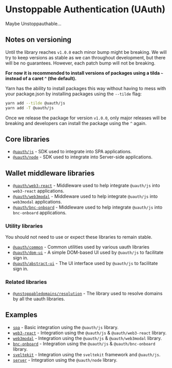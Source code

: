 # Unstoppable Authentication (UAuth)

Maybe Unstoppauthable...

## Notes on versioning

Until the library reaches `v1.0.0` each minor bump might be breaking. We will try to keep versions as stable as we can throughout development, but there will be no guarantees. However, each patch bump will not be breaking.

**For now it is recommended to install versions of packages using a tilda `~` instead of a caret `^` (the default).**

Yarn has the ability to install packages this way without having to mess with your package.json by installing packages using the `--tilde` flag:

```sh
yarn add --tilde @uauth/js
yarn add -T @uauth/js
```

Once we release the package for version `v1.0.0`, only major releases will be breaking and developers can install the package using the `^` again.

## Core libraries

- [`@uauth/js`](./packages/js) - SDK used to integrate into SPA applications.
- [`@uauth/node`](./packages/node) - SDK used to integrate into Server-side applications.

## Wallet middleware libraries

- [`@uauth/web3-react`](./packages/web3-react) - Middleware used to help integrate `@uauth/js` into `web3-react` applications.
- [`@uauth/web3modal`](./packages/web3modal) - Middleware used to help integrate `@uauth/js` into `web3modal` applications.
- [`@uauth/bnc-onboard`](./packages/bnc-onboard) - Middleware used to help integrate `@uauth/js` into `bnc-onboard` applications.

### Utility libraries

You should not need to use or expect these libraries to remain stable.

- [`@uauth/common`](./packages/common) - Common utilities used by various uauth libraries
- [`@uauth/dom-ui`](./packages/dom-ui) - A simple DOM-based UI used by `@uauth/js` to facilitate sign in.
- [`@uauth/abstract-ui`](./packages/abstract-ui) - The UI interface used by `@uauth/js` to facilitate sign in.

### Related libraries

- [`@unstoppabledomains/resolution`](https://github.com/unstoppabledomains/resolution) - The library used to resolve domains by all the uauth libraries.

## Examples

- [`spa`](./examples/spa) - Basic integration using the `@uauth/js` library.
- [`web3-react`](./examples/web3-react) - Integration using the `@uauth/js` & `@uauth/web3-react` library.
- [`web3modal`](./examples/web3modal) - Integration using the `@uauth/js` & `@uauth/web3modal` library.
- [`bnc-onboard`](./examples/bnc-onboard) - Integration using the `@uauth/js` & `@uauth/bnc-onboard` library.
- [`sveltekit`](./examples/sveltekit) - Integration using the `sveltekit` framework and `@uauth/js`.
- [`server`](./examples/server) - Integration using the `@uauth/node` library.
